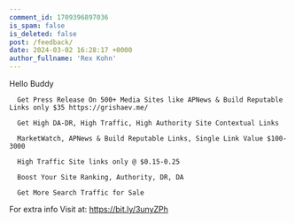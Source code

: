 ```yaml
---
comment_id: 1709396897036
is_spam: false
is_deleted: false
post: /feedback/
date: 2024-03-02 16:28:17 +0000
author_fullname: 'Rex Kohn'
---
```


Hello Buddy

      
      Get Press Release On 500+ Media Sites like APNews & Build Reputable Links only $35 https://grishaev.me/

      Get High DA-DR, High Traffic, High Authority Site Contextual Links
      
      MarketWatch, APNews & Build Reputable Links, Single Link Value $100-3000
     
      High Traffic Site links only @ $0.15-0.25
      
      Boost Your Site Ranking, Authority, DR, DA

      Get More Search Traffic for Sale 
 


For extra info  Visit at: https://bit.ly/3unyZPh

